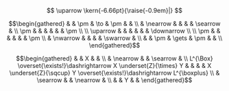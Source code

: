 
$$
\uparrow
\kern{-6.66pt}{\raise{-0.9em}|}
$$

$$\begin{gathered}
& & \pm & \to & \pm & & \\
& \nearrow & & & & \searrow & \\
\pm & & & & & & \pm \\
\\
\uparrow & & & & & & \downarrow \\
\\
\pm & & & & & & \pm \\
& \nwarrow & & & & \swarrow & \\
& & \pm & \gets & \pm & & \\
\end{gathered}$$



$$\begin{gathered}
& & X & & \\
& \nearrow & & \searrow & \\
L^{\Box} \overset{\exists!}\dashrightarrow X \underset{Z}{\times} Y & & & & X \underset{Z}{\sqcup} Y \overset{\exists!}\dashrightarrow L^{\boxplus} \\
& \searrow & & \nearrow & \\
& & Y & &
\end{gathered}$$




